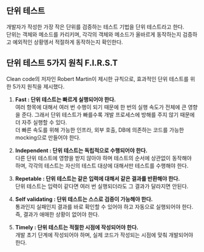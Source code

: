 ## 단위 테스트
개발자가 작성한 가장 작은 단위를 검증하는 테스트 기법을 단위 테스트라고 한다.  
단위는 객체와 메소드를 카리키며, 각각의 객체와 메소드가 올바르게 동작하는지 검증하고 예외적인 상황엥서 적절하게 동작하는지 확인한다.

## 단위 테스트 5가지 원칙 F.I.R.S.T
Clean code의 저자인 Robert Martin이 제시한 규칙으로, 효과적인 단위 테스트를 위한 5가지 원칙을 제시했다.

1. **Fast : 단위 테스트는 빠르게 실행되어야 한다.**   
여러 항목에 대해서 여러 번 수행이 되기 때문에 한 번의 실행 속도가 전체에 큰 영향을 준다. 그래서 단위 테스트가 빠를수록 개발 프로세스에 방해를 주지 않기 때문에 더 자주 실행할 수 있다.  
더 빠른 속도를 위해 가능한 인프라, 외부 호출, DB에 의존하는 코드를 가능한 mocking으로 만들어야 한다.
  

2. **Independent : 단위 테스트는 독립적으로 수행되어야 한다.**  
다른 단위 테스트에 영향을 받지 않아야 하며 테스트의 순서에 상관없이 동작해야 하며, 각각의 테스트는 자신의 테스트 대상에 대해서만 테스트를 수행해야 한다.
  

3. **Repetable : 단위 테스트는 같은 입력에 대해서 같은 결과를 반환해야 한다.**  
단위 테스트는 입력이 같다면 여러 번 실행되더라도 그 결과가 달라지면 안된다.
  

4. **Self validating : 단위 테스트는 스스로 검증이 가능해야 한다.**  
통과인지 실패인지 결과를 바로 확인할 수 있어야 하고 자동으로 실행되어야 한다. 즉, 결과가 애매한 상황이 없어야 한다.  
  
5. **Timely : 단위 테스트는 적절한 시점에 작성되어야 한다.**  
개발 초기 단계에 작성되어야 하며, 실제 코드가 작성되는 시점에 맞춰 개발되어야 한다.


